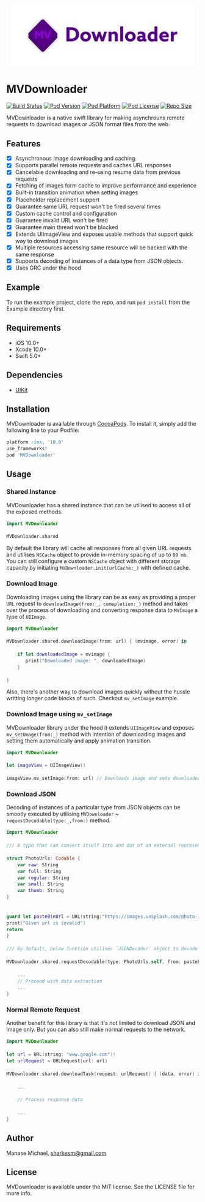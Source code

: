 <p align="center" >
<img src="https://raw.githubusercontent.com/Sharkesm/MVDownloader/development/MVDownloaderBanner.png" title="MVDownloader logo" float=left>
</p>

# MVDownloader

[![Build Status](https://img.shields.io/travis/Sharkesm/master.svg?style=flat)](https://travis-ci.org/Sharkesm/MVDownloader)
[![Pod Version](https://img.shields.io/cocoapods/v/MVDownloader.svg?style=flat)](http://cocoadocs.org/docsets/MVDownloader/)
[![Pod Platform](https://img.shields.io/cocoapods/p/MVDownloader.svg?style=flat)](http://cocoadocs.org/docsets/MVDownloader/)
[![Pod License](https://img.shields.io/cocoapods/l/MVDownloader.svg?style=flat)](https://github.com/Sharkesm/MVDownloader/blob/master/LICENSE)
[![Repo Size](https://img.shields.io/github/repo-size/Sharkesm/MVDownloader.svg)](http://cocoadocs.org/docsets/MVDownloader/)

MVDownloader is a native swift library for making asynchrouns remote requests to download images or JSON format files from the web. 

## Features 
- [x] Asynchronous image downloading and caching.
- [x] Supports parallel remote requests and caches URL responses 
- [x] Cancelable downloading and re-using resume data from previous requests 
- [x] Fetching of images form cache to improve performance and experience 
- [x] Built-in transition animation when setting images 
- [x] Placeholder replacement support 
- [x] Guarantee same URL request won't be fired several times 
- [x] Custom cache control and configuration 
- [x] Guarantee invalid URL won't be fired 
- [x] Guarantee main thread won't be blocked
- [x] Extends UIImageView and exposes usable methods that support quick way to download images 
- [x] Multiple resources accessing same resource will be backed with the same response 
- [x] Supports decoding of instances of a data type from JSON objects.
- [x] Uses GRC under the hood 

## Example

To run the example project, clone the repo, and run `pod install` from the Example directory first.

## Requirements
- iOS 10.0+ 
- Xcode 10.0+
- Swift 5.0+

## Dependencies
- [UIKit](https://developer.apple.com/documentation/uikit)

## Installation

MVDownloader is available through [CocoaPods](https://cocoapods.org). To install
it, simply add the following line to your Podfile:
```ruby 
platform :ios, '10.0'
use_frameworks!
pod 'MVDownloader'
```

## Usage

### Shared Instance  
MVDownloader has a shared instance that can be utilised to access all of the exposed methods.
```swift
import MVDownloader 

MVDownloader.shared
```
By default the library will cache all responses from all given URL requests and utilises `NSCache` object to provide in-memory spacing of up to `80 mb`.
 You can still configure a custom `NSCache` object with different storage capacity by initiating `MVDownloader.init(urlCache:_)` with defined cache.  

### Download Image
Downloading images using the library can be as easy as providing a proper `URL` request to `downloadImage(from:_, comepletion:_)` method 
and takes over the process of downloading and converting response data to `MVImage` a type of `UIImage`. 
```swift 
import MVDownloader 

MVDownloader.shared.downloadImage(from: url) { (mvimage, error) in
    
    if let downloadedImage = mvimage {
       print("Downloaded image: ", downloadedImage)
    }
    
}
```
Also, there's another way to download images quickly without the hussle writting longer code blocks of such. Checkout `mv_setImage` example. 

### Download Image using `mv_setImage`
MVDownloader library under the hood it extends `UIImageView` and exposes `mv_setUmage(from:_)` method with intention of downloading images and setting them automatically and apply animation transition. 

```swift
import MVDownloader

let imageView = UIImageView()

imageView.mv_setImage(from: url) // Downloads image and sets downloaded image under the hood 
```

### Download JSON 
Decoding of instances of a particular type from JSON objects can be smootly executed by utilising `MVDownloader` ~ `requestDecodable(type:_,from:)` method.  

```swift 
import MVDownloader

/// A type that can convert itself into and out of an external representation.

struct PhotoUrls: Codable {
    var raw: String
    var full: String
    var regular: String
    var small: String
    var thumb: String
}


guard let pasteBinUrl = URL(string:"https://images.unsplash.com/photo-1464550883968-cec281c19761?ixlib=rb-0.3.5&q=80&fm=jpg&crop=entropy&w=400&fit=max&s=d5682032c546a3520465f2965cde1cec") else {
print("Given url is invalid")
return 
}

/// By default, below function utilises `JSONDecoder` object to decode instances of a data type from JSON objects.  

MVDownloader.shared.requestDecodable(type: PhotoUrls.self, from: pasteBinUrl) { (data, error) in

    ...
    // Proceed with data extraction 
    ...
}
```

### Normal Remote Request 
Another benefit for this library is that it's not limited to download JSON and Image only. But you can also still make normal requests to the network. 
```swift 
import MVDownloader 

let url = URL(string: "www.google.com")!
let urlRequest = URLRequest(url: url)

MVDownloader.shared.downloadTask(request: urlRequest) { (data, error) in

    ...
    
    // Process response data 
    
    ...
}
```

## Author

Manase Michael, sharkesm@gmail.com

## License

MVDownloader is available under the MIT license. See the LICENSE file for more info.
